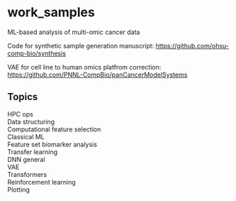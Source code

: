 # work_samples
ML-based analysis of multi-omic cancer data  

Code for synthetic sample generation manuscript:
  https://github.com/ohsu-comp-bio/synthesis  

VAE for cell line to human omics platfrom correction:  
  https://github.com/PNNL-CompBio/panCancerModelSystems

## Topics  
HPC ops  
Data structuring  
Computational feature selection  
Classical ML  
Feature set biomarker analysis  
Transfer learning  
DNN general  
VAE  
Transformers  
Reinforcement learning  
Plotting  
